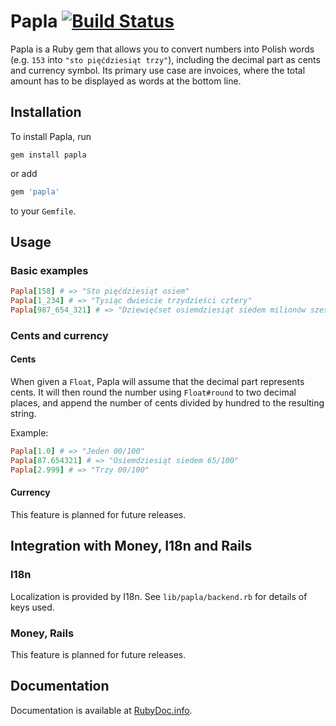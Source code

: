 # Papla [![Build Status](https://secure.travis-ci.org/exviva/papla.png)](http://travis-ci.org/exviva/papla)

Papla is a Ruby gem that allows you to convert numbers into Polish words (e.g. `153` into `"sto pięćdziesiąt trzy"`), including the decimal part as cents and currency symbol. Its primary use case are invoices, where the total amount has to be displayed as words at the bottom line.

## Installation

To install Papla, run

    gem install papla

or add

```ruby
gem 'papla'
```

to your `Gemfile`.

## Usage

### Basic examples

```ruby
Papla[158] # => "Sto pięćdziesiąt osiem"
Papla[1_234] # => "Tysiąc dwieście trzydzieści cztery"
Papla[987_654_321] # => "Dziewięćset osiemdziesiąt siedem milionów sześćset pięćdziesiąt cztery tysiące trzysta dwadzieścia jeden"
```

### Cents and currency

#### Cents

When given a `Float`, Papla will assume that the decimal part represents cents.
It will then round the number using `Float#round` to two decimal places,
and append the number of cents divided by hundred to the resulting string.

Example:

```ruby
Papla[1.0] # => "Jeden 00/100"
Papla[87.654321] # => "Osiemdziesiąt siedem 65/100"
Papla[2.999] # => "Trzy 00/100"
```

#### Currency

This feature is planned for future releases.

## Integration with Money, I18n and Rails

### I18n

Localization is provided by I18n. See `lib/papla/backend.rb` for details of keys used.

### Money, Rails

This feature is planned for future releases.

## Documentation

Documentation is available at [RubyDoc.info](http://rubydoc.info/github/exviva/papla/master/frames).
